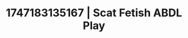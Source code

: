 ---
categories:
- Babysitter scenario
- Choking kink
- Gothic romance
- Gender-fluid lovers
- Voyeur fantasy
image: /assets/images/1747183135167.jpg
layout: post
seo:
  description: Featured content with artistic Scat Fetish, ABDL Play. HD images available.
  keywords: Scat Fetish, ABDL Play
  og_image: /assets/images/1747183135167.jpg
  schema_type: VisualArtwork
tags:
- '#1747183135167'
- Scat Fetish
- ABDL Play
title: 1747183135167 | Scat Fetish ABDL Play
---
